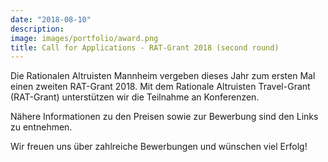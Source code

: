 ```yaml
---
date: "2018-08-10"
description: 
image: images/portfolio/award.png
title: Call for Applications - RAT-Grant 2018 (second round)
---
```


Die Rationalen Altruisten Mannheim vergeben dieses Jahr zum ersten Mal einen zweiten RAT-Grant 2018. Mit dem Rationale Altruisten Travel-Grant (RAT-Grant) unterstützen wir die Teilnahme an Konferenzen.

Nähere Informationen zu den Preisen sowie zur Bewerbung sind den Links zu entnehmen.

Wir freuen uns über zahlreiche Bewerbungen und wünschen viel Erfolg!


